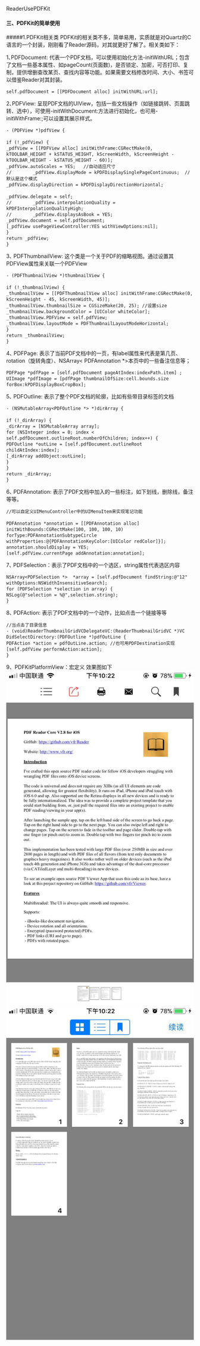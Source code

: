 ReaderUsePDFKit
#### 三、PDFKit的简单使用
#####1.PDFKit相关类
PDFKit的相关类不多，简单易用，实质就是对Quartz的C语言的一个封装，刚刚看了Reader源码，对其就更好了解了。相关类如下：

1､PDFDocument: 代表一个PDF文档，可以使用初始化方法-initWithURL；包含了文档一些基本属性、如pageCount(页面数)，是否锁定、加密，可否打印、复制，提供增删查改某页、查找内容等功能。如果需要文档修改时间、大小、书签可以借鉴Reader对其封装。
```
self.pdfDocument = [[PDFDocument alloc] initWithURL:url];
```

2､PDFView: 呈现PDF文档的UIView，包括一些文档操作（如链接跳转、页面跳转、选中），可使用-initWithDocument:方法进行初始化，也可用-initWithFrame:;可以设置其展示样式。
```
- (PDFView *)pdfView {

if (!_pdfView) {
_pdfView = [[PDFView alloc] initWithFrame:CGRectMake(0, kTOOLBAR_HEIGHT + kSTATUS_HEIGHT, kScreenWidth, kScreenHeight - kTOOLBAR_HEIGHT - kSTATUS_HEIGHT - 60)];
_pdfView.autoScales = YES;   //自动适应尺寸
//        _pdfView.displayMode = kPDFDisplaySinglePageContinuous;  // 默认是这个模式
_pdfView.displayDirection = kPDFDisplayDirectionHorizontal;

_pdfView.delegate = self;
//        _pdfView.interpolationQuality = kPDFInterpolationQualityHigh;
//        _pdfView.displaysAsBook = YES;
_pdfView.document = self.pdfDocument;
[_pdfView usePageViewController:YES withViewOptions:nil];
}
return _pdfView;
}
```

3､ PDFThumbnailView: 这个类是一个关于PDF的缩略视图。通过设置其PDFView属性来关联一个PDFView
```
- (PDFThumbnailView *)thumbnailView {

if (!_thumbnailView) {
_thumbnailView = [[PDFThumbnailView alloc] initWithFrame:CGRectMake(0, kScreenHeight - 45, kScreenWidth, 45)];
_thumbnailView.thumbnailSize = CGSizeMake(20, 25); //设置size
_thumbnailView.backgroundColor = [UIColor whiteColor];
_thumbnailView.PDFView = self.pdfView;
_thumbnailView.layoutMode = PDFThumbnailLayoutModeHorizontal;
}
return _thumbnailView;
}
```

4､ PDFPage: 表示了当前PDF文档中的一页，有label属性来代表是第几页、rotation（旋转角度）、NSArray< PDFAnnotation *>本页中的一些备注信息等；
```
PDFPage *pdfPage = [self.pdfDocument pageAtIndex:indexPath.item] ;
UIImage *pdfImage = [pdfPage thumbnailOfSize:cell.bounds.size forBox:kPDFDisplayBoxCropBox];
```

5､ PDFOutline: 表示了整个PDF文档的轮廓，比如有些带目录标签的文档
```
- (NSMutableArray<PDFOutline *> *)dirArray {

if (!_dirArray) {
_dirArray = [NSMutableArray array];
for (NSInteger index = 0; index < self.pdfDocument.outlineRoot.numberOfChildren; index++) {
PDFOutline *outLine = [self.pdfDocument.outlineRoot childAtIndex:index];
[_dirArray addObject:outLine];
}
}
return _dirArray;
}
```
6､ PDFAnnotation: 表示了PDF文档中加入的一些标注，如下划线，删除线，备注等等。
```
//可以自定义UIMenuController中的UIMenuItem来实现笔记功能

PDFAnnotation *annotation = [[PDFAnnotation alloc] initWithBounds:CGRectMake(100, 100, 100, 10) forType:PDFAnnotationSubtypeCircle withProperties:@{PDFAnnotationKeyColor:[UIColor redColor]}];
annotation.shouldDisplay = YES;
[self.pdfView.currentPage addAnnotation:annotation];
```

7､ PDFSelection：表示了PDF文档中的一个选区，string属性代表选区内容
```
NSArray<PDFSelection *>  *array = [self.pdfDocument findString:@"12" withOptions:NSWidthInsensitiveSearch];
for (PDFSelection *selection in array) {
NSLog(@"selection = %@",selection.string);
}
```

8､ PDFAction: 表示了PDF文档中的一个动作，比如点击一个链接等等
```
//当点击了目录信息
- (void)ReaderThumbnailGridVCDelegateVC:(ReaderThumbnailGridVC *)VC DidSelectDirectory:(PDFOutline *)pdfOutLine {
PDFAction *action = pdfOutLine.action; //也可用PDFDestination实现
[self.pdfView performAction:action];
}
```
9、PDFKitPlatformView：宏定义
效果图如下
![image](https://github.com/Chaya123/ReaderUsePDFKit/blob/master/ReaderUserPDFKit/Resource/1.jpeg)
![image](https://github.com/Chaya123/ReaderUsePDFKit/blob/master/ReaderUserPDFKit/Resource/2.jpeg)
